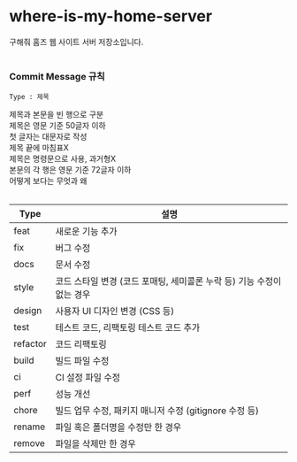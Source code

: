 # where-is-my-home-server
구해줘 홈즈 웹 사이트 서버 저장소입니다.
<br><br>


### Commit Message 규칙
```text
Type : 제목
```
제목과 본문을 빈 행으로 구분  
제목은 영문 기준 50글자 이하  
첫 글자는 대문자로 작성  
제목 끝에 마침표X  
제목은 명령문으로 사용, 과거형X  
본문의 각 행은 영문 기준 72글자 이하  
어떻게 보다는 무엇과 왜  
<br>

 

|Type|설명|
|---|-----------------|
|feat|	새로운 기능 추가|
|fix|	버그 수정|
|docs|	문서 수정|
|style|	코드 스타일 변경 (코드 포매팅, 세미콜론 누락 등) 기능 수정이 없는 경우|
|design|	사용자 UI 디자인 변경 (CSS 등)|
|test|	테스트 코드, 리팩토링 테스트 코드 추가|
|refactor|	코드 리팩토링|
|build|	빌드 파일 수정|
|ci|	CI 설정 파일 수정|
|perf|	성능 개선|
|chore|	빌드 업무 수정, 패키지 매니저 수정 (gitignore 수정 등)|
|rename|	파일 혹은 폴더명을 수정만 한 경우|
|remove|	파일을 삭제만 한 경우|
